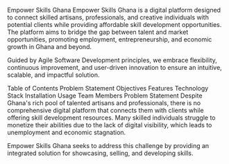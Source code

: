 Empower Skills Ghana
Empower Skills Ghana is a digital platform designed to connect skilled artisans, professionals, and creative individuals with potential clients while providing affordable skill development opportunities. The platform aims to bridge the gap between talent and market opportunities, promoting employment, entrepreneurship, and economic growth in Ghana and beyond.

Guided by Agile Software Development principles, we embrace flexibility, continuous improvement, and user-driven innovation to ensure an intuitive, scalable, and impactful solution.

Table of Contents
Problem Statement
Objectives
Features
Technology Stack
Installation
Usage
Team Members
Problem Statement
Despite Ghana's rich pool of talented artisans and professionals, there is no comprehensive digital platform that connects them with clients while offering skill development resources. Many skilled individuals struggle to monetize their abilities due to the lack of digital visibility, which leads to unemployment and economic stagnation.

Empower Skills Ghana seeks to address this challenge by providing an integrated solution for showcasing, selling, and developing skills.
